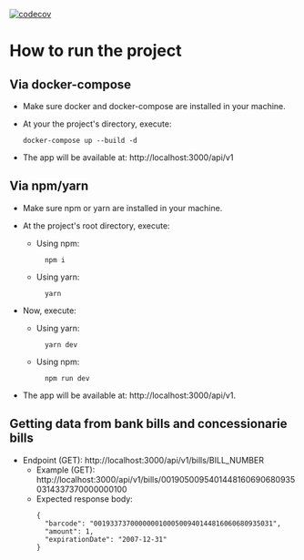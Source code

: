 [![codecov](https://codecov.io/gh/caio-farias/linhadigitavel2data-app/branch/master/graph/badge.svg?token=GJ6N0U1M9S)](https://codecov.io/gh/caio-farias/linhadigitavel2data-app)

# How to run the project

## Via docker-compose

- Make sure docker and docker-compose are installed in your machine.
- At your the project's directory, execute:

  ```
  docker-compose up --build -d
  ```

- The app will be available at: http://localhost:3000/api/v1

## Via npm/yarn

- Make sure npm or yarn are installed in your machine.
- At the project's root directory, execute:

  - Using npm:

    ```
      npm i
    ```

  - Using yarn:

    ```
      yarn
    ```

- Now, execute:

  - Using yarn:

    ```
      yarn dev
    ```

  - Using npm:

    ```
      npm run dev
    ```

- The app will be available at: http://localhost:3000/api/v1.

## Getting data from bank bills and concessionarie bills

- Endpoint (GET): http://localhost:3000/api/v1/bills/BILL_NUMBER
  - Example (GET): http://localhost:3000/api/v1/bills/00190500954014481606906809350314337370000000100
  - Expected response body:
    ```
    {
      "barcode": "00193373700000001000500940144816060680935031",
      "amount": 1,
      "expirationDate": "2007-12-31"
    }
    ```

